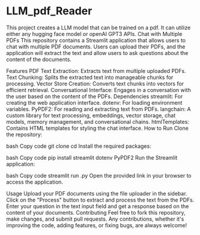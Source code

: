 # LLM_pdf_Reader
This project creates a LLM model that can be trained on a pdf. It can utilize either any hugging face model or openAI GPT3 APIs.
Chat with Multiple PDFs
This repository contains a Streamlit application that allows users to chat with multiple PDF documents. Users can upload their PDFs, and the application will extract the text and allow users to ask questions about the content of the documents.

Features
PDF Text Extraction: Extracts text from multiple uploaded PDFs.
Text Chunking: Splits the extracted text into manageable chunks for processing.
Vector Store Creation: Converts text chunks into vectors for efficient retrieval.
Conversational Interface: Engages in a conversation with the user based on the content of the PDFs.
Dependencies
streamlit: For creating the web application interface.
dotenv: For loading environment variables.
PyPDF2: For reading and extracting text from PDFs.
langchain: A custom library for text processing, embeddings, vector storage, chat models, memory management, and conversational chains.
htmlTemplates: Contains HTML templates for styling the chat interface.
How to Run
Clone the repository:

bash
Copy code
git clone <repository-url>
cd <repository-directory>
Install the required packages:

bash
Copy code
pip install streamlit dotenv PyPDF2
Run the Streamlit application:

bash
Copy code
streamlit run <filename>.py
Open the provided link in your browser to access the application.

Usage
Upload your PDF documents using the file uploader in the sidebar.
Click on the "Process" button to extract and process the text from the PDFs.
Enter your question in the text input field and get a response based on the content of your documents.
Contributing
Feel free to fork this repository, make changes, and submit pull requests. Any contributions, whether it's improving the code, adding features, or fixing bugs, are always welcome!


